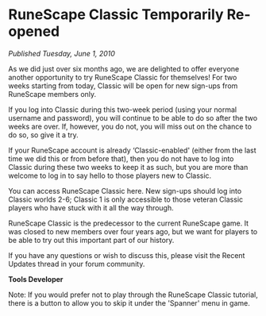# RuneScape Classic Temporarily Re-opened
*Published Tuesday, June 1, 2010*

As we did just over six months ago, we are delighted to offer everyone another opportunity to try RuneScape Classic for themselves! For two weeks starting from today, Classic will be open for new sign-ups from RuneScape members only.

If you log into Classic during this two-week period (using your normal username and password), you will continue to be able to do so after the two weeks are over. If, however, you do not, you will miss out on the chance to do so, so give it a try.

If your RuneScape account is already ‘Classic-enabled' (either from the last time we did this or from before that), then you do not have to log into Classic during these two weeks to keep it as such, but you are more than welcome to log in to say hello to those players new to Classic.

You can access RuneScape Classic here. New sign-ups should log into Classic worlds 2-6; Classic 1 is only accessible to those veteran Classic players who have stuck with it all the way through.

RuneScape Classic is the predecessor to the current RuneScape game. It was closed to new members over four years ago, but we want for players to be able to try out this important part of our history.

If you have any questions or wish to discuss this, please visit the Recent Updates thread in your forum community.

**Tools Developer**

Note: If you would prefer not to play through the RuneScape Classic tutorial, there is a button to allow you to skip it under the 'Spanner' menu in game.
